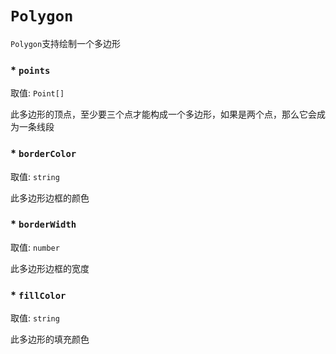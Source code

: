 # `Polygon`

`Polygon`支持绘制一个多边形

### * `points`

取值: `Point[]`

此多边形的顶点，至少要三个点才能构成一个多边形，如果是两个点，那么它会成为一条线段

### * `borderColor`

取值: `string`

此多边形边框的颜色

### * `borderWidth`

取值: `number`

此多边形边框的宽度

### * `fillColor`

取值: `string`

此多边形的填充颜色

